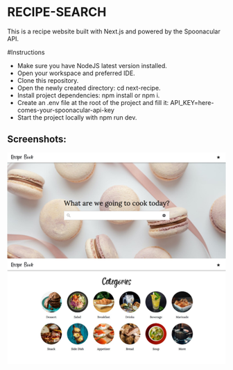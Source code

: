 # RECIPE-SEARCH

This is a recipe website built with Next.js and powered by the Spoonacular API.

#Instructions

- Make sure you have NodeJS latest version installed.
- Open your workspace and preferred IDE.
- Clone this repository.
- Open the newly created directory: cd next-recipe.
- Install project dependencies: npm install or npm i.
- Create an .env file at the root of the project and fill it:
  API_KEY=here-comes-your-spoonacular-api-key
- Start the project locally with npm run dev.

## Screenshots:

![Homepage](/screenshots/Screenshot_1.jpg)
![Categories](/screenshots/Screenshot_2.jpg)
